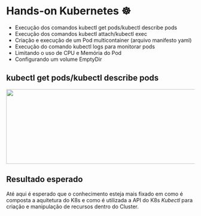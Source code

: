 <h1> Hands-on Kubernetes ☸️ </h1> 

- Execução dos comandos kubectl get pods/kubectl describe pods 
- Execução dos comandos kubectl attach/kubectl exec
- Criação e execução de um Pod multicontainer (arquivo manifesto yaml)
- Execução do comando kubectl logs para monitorar pods
- Limitando o uso de CPU e Memória do Pod
- Configurando um volume EmptyDir

## kubectl get pods/kubectl describe pods 

<p align="left"> <image src="https://github.com/deciocferreira/Descomplicando-K8s/assets/12403699/3d84cf2e-76d9-4c8c-aadf-de79ce86e6b3" width="600" height="200"> </p>

## Resultado esperado
Até aqui é esperado que o conhecimento esteja mais fixado em como é composta a aquitetura do K8s e como é utilizada a API do K8s *Kubectl* para criação e manipulação de recursos dentro do Cluster.
